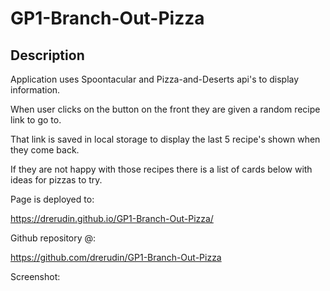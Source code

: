 # GP1-Branch-Out-Pizza

## Description

Application uses Spoontacular and Pizza-and-Deserts api's to display information.

When user clicks on the button on the front they are given a random recipe link to go to.

That link is saved in local storage to display the last 5 recipe's shown when they come back.

If they are not happy with those recipes there is a list of cards below with ideas for pizzas to try.

Page is deployed to:

https://drerudin.github.io/GP1-Branch-Out-Pizza/

Github repository @:

https://github.com/drerudin/GP1-Branch-Out-Pizza

Screenshot:


